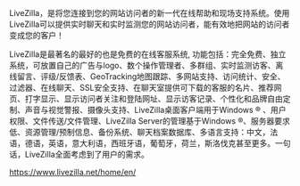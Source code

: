 LiveZilla，是将您连接到您的网站访问者的新一代在线帮助和现场支持系统。使用LiveZilla可以提供实时聊天和实时监测您的网站访问者，能有效地把网站的访问者变成您的客户！

LiveZilla是最著名的最好的也是免费的在线客服系统, 功能包括：完全免费、独立系统，可放置自己的广告与logo、数个操作管理者、多群组、实时监测访客、离线留言、评级/反馈表、GeoTracking地图跟踪、多网站支持、访问统计、安全、过滤器、在线聊天、SSL安全支持、在聊天室提供可下载的客服的名片、推荐网页、打字显示、显示访问者关注和登陆网址、显示访客记录、个性化和品牌自由定制、声音与视觉警报、摄像头支持、LiveZilla桌面客户端用于Windows ® 、用户权限、文件传送/文件管理、LiveZilla Server的管理基于Windows ®、服务器要求低、资源管理/预制信息、备份系统、聊天档案数据库、多语言支持：中文，法语，德语，英语，意大利语，西班牙语，葡萄牙，荷兰，斯洛伐克甚至更多。一句话，LiveZilla全面考虑到了用户的需求。


https://www.livezilla.net/home/en/